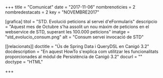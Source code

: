 +++
title           = "Comunicat"
date	 	  	    = "2017-11-06"
nombrenoticies  = 2
nombredestacats = 2
key 		  	    = "NOVEMBRE2017"

[grafica]
titol      = "STD. Evolució peticions al servei d'eFormularis"
descripcio = "Aquest mes de Octubre s'ha assolit un nou màxim de peticions en el webservice de STD, superant les 100.000 peticions"
imatge     = "std_evolucio_consum.png"
alt        = "Consum servei invocació de STD"

[[relacionats]]
doctitle          = "Ús de Spring Data i QueryDSL en Canigó 3.2"
docdescription    = "En aquest HowTo s'explica com utilitzar les funcionalitats proporcionades al mòdul de Persistència de Canigó 3.2"
docurl            = ""
doctype           = "HTML"

+++
